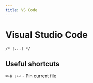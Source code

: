 ```yaml
---
title: VS Code
---
```


# Visual Studio Code

`/* [...] */`

## Useful shortcuts

`⌘+K ⇧+⏎` - Pin current file
